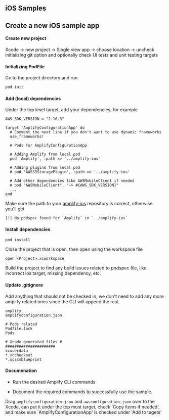 ## iOS Samples

## Create a new iOS sample app

#### Create new project

Xcode -> new project -> Single view app -> choose location -> uncheck initializing git option and optionally check UI tests and unit testing targets

#### Initializing PodFile

Go to the project directory and run

```bash
pod init
```

#### Add (local) dependencies

Under the top level target, add your dependencies, for example

```
AWS_SDK_VERSION = "2.10.3"

target 'AmplifyConfigurationApp' do
  # Comment the next line if you don't want to use dynamic frameworks
  use_frameworks!

  # Pods for AmplifyConfigurationApp

  # Adding Amplify from local pod
  pod 'Amplify', :path => '../amplify-ios'

  # Adding plugins from local pod
  # pod 'AWSS3StoragePlugin', :path => '../amplify-ios'

  # Add other dependencies like AWSMobileClient if needed
  # pod "AWSMobileClient", "~> #{AWS_SDK_VERSION}"
  ...
end

```

Make sure the path to your [amplify-ios](https://github.com/aws-amplify/amplify-ios) repository is correct, otherwise you'll get 
```
[!] No podspec found for `Amplify` in `../amplify-ios`
```

#### Install dependencies

```
pod install
```

Close the project that is open, then open using the workspace file 
```
open <Project>.xcworkspace
```

Build the project to find any build issues related to podspec file, like incorrect ios target, missing dependency, etc.

#### Update .gitignore

Add anything that should not be checked in, we don't need to add any more amplify related ones since the CLI will append the rest.

```
amplify
amplifyconfiguration.json

# Pods related
Podfile.lock
Pods

# Xcode generated files #
######################
xcuserdata
*.xccheckout
*.xcscmblueprint
```

#### Documenation

* Run the desired Amplify CLI commands

* Document the required commands to successfully use the sample.

Drag `amplifyconfiguration.json` and `awsconfiguration.json` over to the Xcode, can put it under the top most <Project> target, check 'Copy items if needed', and make sure `AmplifyConfigurationApp' is checked under 'Add to tagets'


